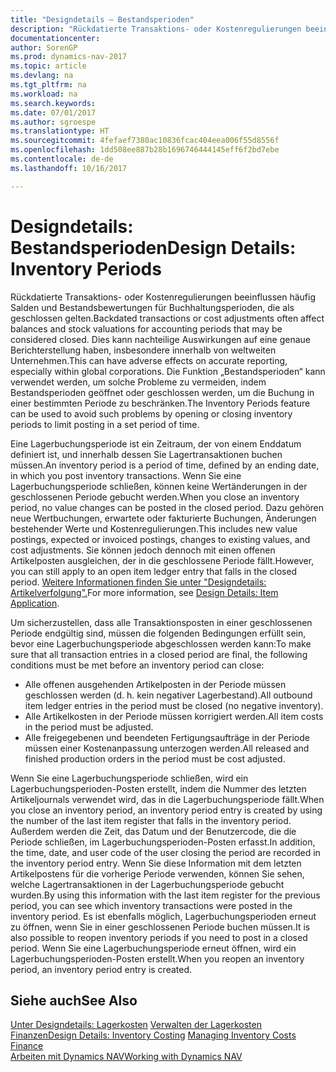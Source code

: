 ```yaml
---
title: "Designdetails – Bestandsperioden"
description: "Rückdatierte Transaktions- oder Kostenregulierungen beeinflussen häufig Salden und Bestandsbewertungen für Buchhaltungsperioden, die als geschlossen gelten. Dies kann nachteilige Auswirkungen auf eine genaue Berichterstellung haben, insbesondere innerhalb von weltweiten Unternehmen. Die Funktion „Bestandsperioden“ kann verwendet werden, um solche Probleme zu vermeiden, indem Bestandsperioden geöffnet oder geschlossen werden, um die Buchung in einer bestimmten Periode zu beschränken."
documentationcenter: 
author: SorenGP
ms.prod: dynamics-nav-2017
ms.topic: article
ms.devlang: na
ms.tgt_pltfrm: na
ms.workload: na
ms.search.keywords: 
ms.date: 07/01/2017
ms.author: sgroespe
ms.translationtype: HT
ms.sourcegitcommit: 4fefaef7380ac10836fcac404eea006f55d8556f
ms.openlocfilehash: 1dd508ee887b28b1696746444145eff6f2bd7ebe
ms.contentlocale: de-de
ms.lasthandoff: 10/16/2017

---
```

# <a name="design-details-inventory-periods"></a><span data-ttu-id="67232-105">Designdetails: Bestandsperioden</span><span class="sxs-lookup"><span data-stu-id="67232-105">Design Details: Inventory Periods</span></span>
<span data-ttu-id="67232-106">Rückdatierte Transaktions- oder Kostenregulierungen beeinflussen häufig Salden und Bestandsbewertungen für Buchhaltungsperioden, die als geschlossen gelten.</span><span class="sxs-lookup"><span data-stu-id="67232-106">Backdated transactions or cost adjustments often affect balances and stock valuations for accounting periods that may be considered closed.</span></span> <span data-ttu-id="67232-107">Dies kann nachteilige Auswirkungen auf eine genaue Berichterstellung haben, insbesondere innerhalb von weltweiten Unternehmen.</span><span class="sxs-lookup"><span data-stu-id="67232-107">This can have adverse effects on accurate reporting, especially within global corporations.</span></span> <span data-ttu-id="67232-108">Die Funktion „Bestandsperioden“ kann verwendet werden, um solche Probleme zu vermeiden, indem Bestandsperioden geöffnet oder geschlossen werden, um die Buchung in einer bestimmten Periode zu beschränken.</span><span class="sxs-lookup"><span data-stu-id="67232-108">The Inventory Periods feature can be used to avoid such problems by opening or closing inventory periods to limit posting in a set period of time.</span></span>  

 <span data-ttu-id="67232-109">Eine Lagerbuchungsperiode ist ein Zeitraum, der von einem Enddatum definiert ist, und innerhalb dessen Sie Lagertransaktionen buchen müssen.</span><span class="sxs-lookup"><span data-stu-id="67232-109">An inventory period is a period of time, defined by an ending date, in which you post inventory transactions.</span></span> <span data-ttu-id="67232-110">Wenn Sie eine Lagerbuchungsperiode schließen, können keine Wertänderungen in der geschlossenen Periode gebucht werden.</span><span class="sxs-lookup"><span data-stu-id="67232-110">When you close an inventory period, no value changes can be posted in the closed period.</span></span> <span data-ttu-id="67232-111">Dazu gehören neue Wertbuchungen, erwartete oder fakturierte Buchungen, Änderungen bestehender Werte und Kostenregulierungen.</span><span class="sxs-lookup"><span data-stu-id="67232-111">This includes new value postings, expected or invoiced postings, changes to existing values, and cost adjustments.</span></span> <span data-ttu-id="67232-112">Sie können jedoch dennoch mit einen offenen Artikelposten ausgleichen, der in die geschlossene Periode fällt.</span><span class="sxs-lookup"><span data-stu-id="67232-112">However, you can still apply to an open item ledger entry that falls in the closed period.</span></span> <span data-ttu-id="67232-113">[Weitere Informationen finden Sie unter "Designdetails: Artikelverfolgung".](design-details-item-application.md)</span><span class="sxs-lookup"><span data-stu-id="67232-113">For more information, see [Design Details: Item Application](design-details-item-application.md).</span></span>  

 <span data-ttu-id="67232-114">Um sicherzustellen, dass alle Transaktionsposten in einer geschlossenen Periode endgültig sind, müssen die folgenden Bedingungen erfüllt sein, bevor eine Lagerbuchungsperiode abgeschlossen werden kann:</span><span class="sxs-lookup"><span data-stu-id="67232-114">To make sure that all transaction entries in a closed period are final, the following conditions must be met before an inventory period can close:</span></span>  

-   <span data-ttu-id="67232-115">Alle offenen ausgehenden Artikelposten in der Periode müssen geschlossen werden (d. h. kein negativer Lagerbestand).</span><span class="sxs-lookup"><span data-stu-id="67232-115">All outbound item ledger entries in the period must be closed (no negative inventory).</span></span>  
-   <span data-ttu-id="67232-116">Alle Artikelkosten in der Periode müssen korrigiert werden.</span><span class="sxs-lookup"><span data-stu-id="67232-116">All item costs in the period must be adjusted.</span></span>  
-   <span data-ttu-id="67232-117">Alle freigegebenen und beendeten Fertigungsaufträge in der Periode müssen einer Kostenanpassung unterzogen werden.</span><span class="sxs-lookup"><span data-stu-id="67232-117">All released and finished production orders in the period must be cost adjusted.</span></span>  

 <span data-ttu-id="67232-118">Wenn Sie eine Lagerbuchungsperiode schließen, wird ein Lagerbuchungsperioden-Posten erstellt, indem die Nummer des letzten Artikeljournals verwendet wird, das in die Lagerbuchungsperiode fällt.</span><span class="sxs-lookup"><span data-stu-id="67232-118">When you close an inventory period, an inventory period entry is created by using the number of the last item register that falls in the inventory period.</span></span> <span data-ttu-id="67232-119">Außerdem werden die Zeit, das Datum und der Benutzercode, die die Periode schließen, im Lagerbuchungsperioden-Posten erfasst.</span><span class="sxs-lookup"><span data-stu-id="67232-119">In addition, the time, date, and user code of the user closing the period are recorded in the inventory period entry.</span></span> <span data-ttu-id="67232-120">Wenn Sie diese Information mit dem letzten Artikelpostens für die vorherige Periode verwenden, können Sie sehen, welche Lagertransaktionen in der Lagerbuchungsperiode gebucht wurden.</span><span class="sxs-lookup"><span data-stu-id="67232-120">By using this information with the last item register for the previous period, you can see which inventory transactions were posted in the inventory period.</span></span> <span data-ttu-id="67232-121">Es ist ebenfalls möglich, Lagerbuchungsperioden erneut zu öffnen, wenn Sie in einer geschlossenen Periode buchen müssen.</span><span class="sxs-lookup"><span data-stu-id="67232-121">It is also possible to reopen inventory periods if you need to post in a closed period.</span></span> <span data-ttu-id="67232-122">Wenn Sie eine Lagerbuchungsperiode erneut öffnen, wird ein Lagerbuchungsperioden-Posten erstellt.</span><span class="sxs-lookup"><span data-stu-id="67232-122">When you reopen an inventory period, an inventory period entry is created.</span></span>  

## <a name="see-also"></a><span data-ttu-id="67232-123">Siehe auch</span><span class="sxs-lookup"><span data-stu-id="67232-123">See Also</span></span>  
 <span data-ttu-id="67232-124">[Unter Designdetails: Lagerkosten](design-details-inventory-costing.md) [Verwalten der Lagerkosten](finance-manage-inventory-costs.md) [Finanzen](finance.md)</span><span class="sxs-lookup"><span data-stu-id="67232-124">[Design Details: Inventory Costing](design-details-inventory-costing.md) [Managing Inventory Costs](finance-manage-inventory-costs.md) [Finance](finance.md)</span></span>  
 [<span data-ttu-id="67232-125">Arbeiten mit Dynamics NAV</span><span class="sxs-lookup"><span data-stu-id="67232-125">Working with Dynamics NAV</span></span>](ui-work-product.md)

